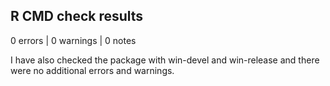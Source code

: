 ## R CMD check results

0 errors | 0 warnings | 0 notes

I have also checked the package with win-devel and win-release and there were no additional errors and warnings. 
